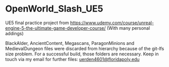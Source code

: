 # OpenWorld_Slash_UE5
UE5 final practice project from https://www.udemy.com/course/unreal-engine-5-the-ultimate-game-developer-course/ (With many personal addings)

BlackAlder, AncientContent, Megascans, ParagonMinions and MedievalDungeon files were discarded from hierarchy because of the git-lfs size problem. For a successful build, those folders are necessary. Keep in touch via my email for further files: uerden4601@floridapoly.edu
